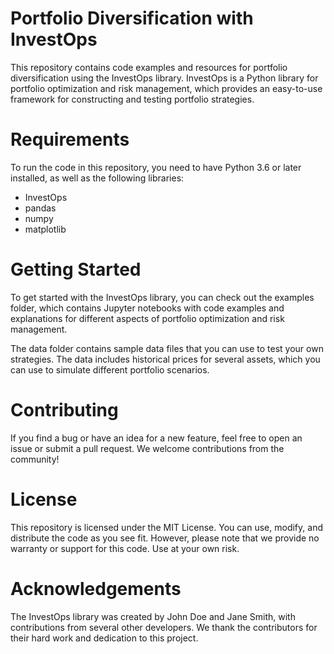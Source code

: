 # Portfolio Diversification with InvestOps
This repository contains code examples and resources for portfolio diversification using the InvestOps library. InvestOps is a Python library for portfolio optimization and risk management, which provides an easy-to-use framework for constructing and testing portfolio strategies.

# Requirements
To run the code in this repository, you need to have Python 3.6 or later installed, as well as the following libraries:
* InvestOps
* pandas
* numpy
* matplotlib

# Getting Started
To get started with the InvestOps library, you can check out the examples folder, which contains Jupyter notebooks with code examples and explanations for different aspects of portfolio optimization and risk management.

The data folder contains sample data files that you can use to test your own strategies. The data includes historical prices for several assets, which you can use to simulate different portfolio scenarios.

# Contributing
If you find a bug or have an idea for a new feature, feel free to open an issue or submit a pull request. We welcome contributions from the community!

# License
This repository is licensed under the MIT License. You can use, modify, and distribute the code as you see fit. However, please note that we provide no warranty or support for this code. Use at your own risk.

# Acknowledgements
The InvestOps library was created by John Doe and Jane Smith, with contributions from several other developers. We thank the contributors for their hard work and dedication to this project.
